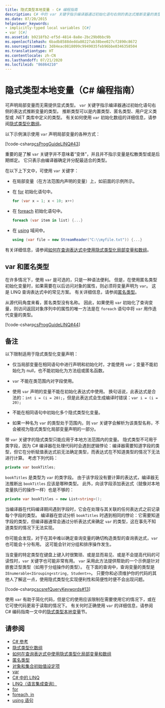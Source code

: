 ```yaml
---
title: 隐式类型本地变量 - C# 编程指南
description: C# 中的 var 关键字指示编译器通过初始化语句右侧的表达式推断变量的类型。
ms.date: 07/20/2015
helpviewer_keywords:
- implicitly-typed local variables [C#]
- var [C#]
ms.assetid: b9218fb2-ef5d-4814-8a8e-2bc29b0bbc9b
ms.openlocfilehash: 6badb8588dedda80227ab38bee027cf2890c8672
ms.sourcegitcommit: 3d84eac0818099c9949035feb96bbe0346358504
ms.translationtype: HT
ms.contentlocale: zh-CN
ms.lasthandoff: 07/21/2020
ms.locfileid: "86864210"
---
```

# <a name="implicitly-typed-local-variables-c-programming-guide"></a>隐式类型本地变量（C# 编程指南）

可声明局部变量而无需提供显式类型。 `var` 关键字指示编译器通过初始化语句右侧的表达式推断变量的类型。 推断类型可以是内置类型、匿名类型、用户定义类型或 .NET 类库中定义的类型。 有关如何使用 `var` 初始化数组的详细信息，请参阅[隐式类型化数组](../arrays/implicitly-typed-arrays.md)。

以下示例演示使用 `var` 声明局部变量的各种方式：

[!code-csharp[csProgGuideLINQ#43](~/samples/snippets/csharp/VS_Snippets_VBCSharp/csProgGuideLINQ/CS/csRef30LangFeatures_2.cs#43)]

重要的是了解 `var` 关键字并不意味着“变体”，并且并不指示变量是松散类型或是后期绑定。 它只表示由编译器确定并分配最适合的类型。

在以下上下文中，可使用 `var` 关键字：

- 在局部变量（在方法范围内声明的变量）上，如前面的示例所示。

- 在 [for](../../language-reference/keywords/for.md) 初始化语句中。

    ```csharp
    for (var x = 1; x < 10; x++)
    ```

- 在 [foreach](../../language-reference/keywords/foreach-in.md) 初始化语句中。

    ```csharp
    foreach (var item in list) {...}
    ```

- 在 [using](../../language-reference/keywords/using-statement.md) 域间中。

    ```csharp
    using (var file = new StreamReader("C:\\myfile.txt")) {...}
    ```

有关详细信息，请参阅[如何在查询表达式中使用隐式类型化局部变量和数组](how-to-use-implicitly-typed-local-variables-and-arrays-in-a-query-expression.md)。

## <a name="var-and-anonymous-types"></a>var 和匿名类型

在许多情况下，使用 `var` 是可选的，只是一种语法便利。 但是，在使用匿名类型初始化变量时，如果需要在以后访问对象的属性，则必须将变量声明为 `var`。 这是 LINQ 查询表达式中的常见方案。 有关详细信息，请参阅[匿名类型](anonymous-types.md)。

从源代码角度来看，匿名类型没有名称。 因此，如果使用 `var` 初始化了查询变量，则访问返回对象序列中的属性的唯一方法是在 `foreach` 语句中将 `var` 用作迭代变量的类型。

[!code-csharp[csProgGuideLINQ#44](~/samples/snippets/csharp/VS_Snippets_VBCSharp/csProgGuideLINQ/CS/csRef30LangFeatures_2.cs#44)]

## <a name="remarks"></a>备注

以下限制适用于隐式类型化变量声明：

- 仅当局部变量在相同语句中进行声明和初始化时，才能使用 `var`；变量不能初始化为 null，也不能初始化为方法组或匿名函数。

- `var` 不能在类范围内对字段使用。

- 使用 `var` 声明的变量不能在初始化表达式中使用。 换句话说，此表达式是合法的：`int i = (i = 20);`，但是此表达式会生成编译时错误：`var i = (i = 20);`

- 不能在相同语句中初始化多个隐式类型化变量。

- 如果一种名为 `var` 的类型处于范围内，则 `var` 关键字会解析为该类型名称，不会被视为隐式类型化局部变量声明的一部分。

带 `var` 关键字的隐式类型只能应用于本地方法范围内的变量。 隐式类型不可用于类字段，因为 C# 编译器在处理代码时会遇到逻辑悖论：编译器需要知道字段的类型，但它在分析赋值表达式前无法确定类型，而表达式在不知道类型的情况下无法进行计算。 考虑下列代码：

```csharp
private var bookTitles;
```

`bookTitles` 是类型为 `var` 的类字段。 由于该字段没有要计算的表达式，编译器无法推断出 `bookTitles` 应该是哪种类型。 此外，向该字段添加表达式（就像对本地变量执行的操作一样）也是不够的：

```csharp
private var bookTitles = new List<string>();
```

当编译器在代码编译期间遇到字段时，它会在处理与其关联的任何表达式之前记录每个字段的类型。 编译器在尝试分析 `bookTitles` 时遇到相同的悖论：它需要知道字段的类型，但编译器通常会通过分析表达式来确定 `var` 的类型，这在事先不知道类型的情况下无法实现。

你可能会发现，对于在其中难以确定查询变量的确切构造类型的查询表达式，`var` 也可能会十分有用。 这可能会针对分组和排序操作发生。

当变量的特定类型在键盘上键入时很繁琐、或是显而易见、或是不会提高代码的可读性时，`var` 关键字也可能非常有用。 `var` 采用此方法提供帮助的一个示例是针对嵌套泛型类型（如用于分组操作的类型）。 在下面的查询中，查询变量的类型是 `IEnumerable<IGrouping<string, Student>>`。 只要你和必须维护你的代码的其他人了解这一点，使用隐式类型化实现便利性和简便性时便不会出现问题。

[!code-csharp[cscsrefQueryKeywords#13](~/samples/snippets/csharp/VS_Snippets_VBCSharp/CsCsrefQueryKeywords/CS/Group.cs#13)]

使用 `var` 有助于简化代码，但是它的使用应该限制在需要使用它的情况下，或在它可使代码更易于读取的情况下。 有关何时正确使用 `var` 的详细信息，请参阅 C# 编码指南一文中的[隐式类型本地变量](../inside-a-program/coding-conventions.md#implicitly-typed-local-variables)节。

## <a name="see-also"></a>请参阅

- [C# 参考](../../language-reference/index.md)
- [隐式类型化数组](../arrays/implicitly-typed-arrays.md)
- [如何在查询表达式中使用隐式类型化局部变量和数组](how-to-use-implicitly-typed-local-variables-and-arrays-in-a-query-expression.md)
- [匿名类型](anonymous-types.md)
- [对象和集合初始值设定项](object-and-collection-initializers.md)
- [var](../../language-reference/keywords/var.md)
- [C# 中的 LINQ](../../linq/index.md)
- [LINQ（语言集成查询）](../../linq/index.md)
- [for](../../language-reference/keywords/for.md)
- [foreach, in](../../language-reference/keywords/foreach-in.md)
- [using 语句](../../language-reference/keywords/using-statement.md)
